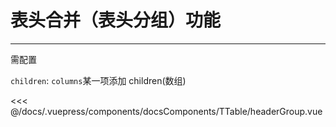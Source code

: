 # 表头合并（表头分组）功能

---

<common-code-format>
  <docsComponents-TTable-headerGroup slot="source"></docsComponents-TTable-headerGroup>
  需配置

`children`: `columns`某一项添加 children(数组)

<<< @/docs/.vuepress/components/docsComponents/TTable/headerGroup.vue
</common-code-format>
